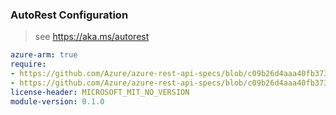 ### AutoRest Configuration

> see https://aka.ms/autorest

``` yaml
azure-arm: true
require:
- https://github.com/Azure/azure-rest-api-specs/blob/c09b26d4aaa40fb37380aae01b7019b75cff3e34/specification/workloadmonitor/resource-manager/readme.md
- https://github.com/Azure/azure-rest-api-specs/blob/c09b26d4aaa40fb37380aae01b7019b75cff3e34/specification/workloadmonitor/resource-manager/readme.go.md
license-header: MICROSOFT_MIT_NO_VERSION
module-version: 0.1.0

```